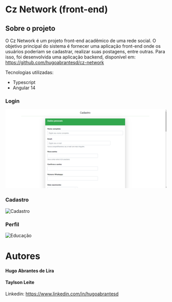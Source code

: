 # Cz Network (front-end)

## Sobre o projeto
O Cz Network é um projeto front-end acadêmico de uma rede social.
O objetivo principal do sistema é fornecer uma aplicação front-end onde os usuários poderiam se cadastrar, realizar suas postagens, entre outras.
Para isso, foi desenvolvida uma aplicação backend, disponível em: https://github.com/hugoabrantesd/cz-network

Tecnologias utilizadas:
- Typescript
- Angular 14

### 
### 
### Login
![Login](cadastro.png)

### Cadastro
![Cadastro](https://user-images.githubusercontent.com/75028196/194679079-7d955b42-6302-4ba4-8cf5-9db63330d8f8.png)

### Perfil
![Educação](https://user-images.githubusercontent.com/75028196/194679086-a4c63a0e-8de3-4be5-9682-732603780f00.png)


# Autores

#### Hugo Abrantes de Lira
#### Taylson Leite

Linkedin: https://www.linkedin.com/in/hugoabrantesd
